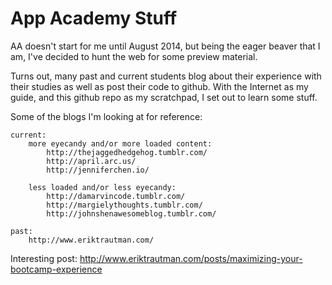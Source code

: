 App Academy Stuff
=================

AA doesn't start for me until August 2014, but being the eager beaver that I
am, I've decided to hunt the web for some preview material.

Turns out, many past and current students blog about their experience with
their studies as well as post their code to github. With the Internet as my
guide, and this github repo as my scratchpad, I set out to learn some stuff.


Some of the blogs I'm looking at for reference:

	current:
		more eyecandy and/or more loaded content:
			http://thejaggedhedgehog.tumblr.com/
			http://april.arc.us/
			http://jenniferchen.io/
		
		less loaded and/or less eyecandy:
			http://damarvincode.tumblr.com/
			http://margielythoughts.tumblr.com/
			http://johnshenawesomeblog.tumblr.com/
	
	past:
		http://www.eriktrautman.com/
	

Interesting post:
	http://www.eriktrautman.com/posts/maximizing-your-bootcamp-experience

